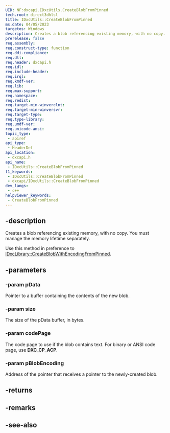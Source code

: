 ```yaml
---
UID: NF:dxcapi.IDxcUtils.CreateBlobFromPinned
tech.root: direct3dhlsl
title: IDxcUtils::CreateBlobFromPinned
ms.date: 04/05/2023
targetos: Windows
description: Creates a blob referencing existing memory, with no copy. You must manage the memory lifetime separately.
prerelease: false
req.assembly: 
req.construct-type: function
req.ddi-compliance: 
req.dll: 
req.header: dxcapi.h
req.idl: 
req.include-header: 
req.irql: 
req.kmdf-ver: 
req.lib: 
req.max-support: 
req.namespace: 
req.redist: 
req.target-min-winverclnt: 
req.target-min-winversvr: 
req.target-type: 
req.type-library: 
req.umdf-ver: 
req.unicode-ansi: 
topic_type:
 - apiref
api_type:
 - HeaderDef
api_location:
 - dxcapi.h
api_name:
 - IDxcUtils::CreateBlobFromPinned
f1_keywords:
 - IDxcUtils::CreateBlobFromPinned
 - dxcapi/IDxcUtils::CreateBlobFromPinned
dev_langs:
 - c++
helpviewer_keywords:
 - CreateBlobFromPinned
---
```


## -description

Creates a blob referencing existing memory, with no copy. You must manage the memory lifetime separately.

Use this method in preference to [IDxcLibrary::CreateBlobWithEncodingFromPinned](./nf-dxcapi-idxclibrary-createblobwithencodingfrompinned.md).

## -parameters

### -param pData

Pointer to a buffer containing the contents of the new blob.

### -param size

The size of the pData buffer, in bytes.

### -param codePage

The code page to use if the blob contains text. For binary or ANSI code page, use **DXC_CP_ACP**.

### -param pBlobEncoding

Address of the pointer that receives a pointer to the newly-created blob.

## -returns

## -remarks

## -see-also
